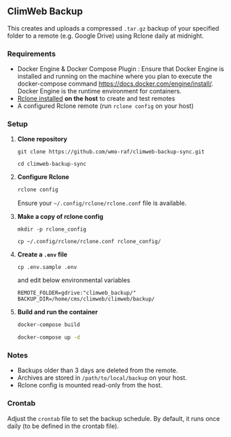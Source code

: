 ## ClimWeb Backup

This creates and uploads a compressed `.tar.gz` backup of your specified folder to a remote (e.g. Google Drive) using Rclone daily at midnight.

### Requirements
- Docker Engine & Docker Compose Plugin : Ensure that Docker Engine is installed and running on the machine where you plan to execute the docker-compose command https://docs.docker.com/engine/install/. Docker Engine is the runtime environment for containers.
- [Rclone installed](https://rclone.org/install/) **on the host** to create and test remotes
- A configured Rclone remote (run `rclone config` on your host)

### Setup
1. **Clone repository**

    ```
    git clone https://github.com/wmo-raf/climweb-backup-sync.git
    ```

    ```
    cd climweb-backup-sync
    ```

2. **Configure Rclone**
   ```bash
   rclone config
   ```
   Ensure your `~/.config/rclone/rclone.conf` file is available.

3. **Make a copy of rclone config**

    ```
    mkdir -p rclone_config

    cp ~/.config/rclone/rclone.conf rclone_config/
    ```

4. **Create a `.env` file**

    ```
    cp .env.sample .env
    ```

    and edit below environmental variables

    ```env
    REMOTE_FOLDER=gdrive:"climweb_backup/"
    BACKUP_DIR=/home/cms/climweb/climweb/backup/
    ```

5. **Build and run the container**

   ```bash
   docker-compose build

   docker-compose up -d
   ```

### Notes
- Backups older than 3 days are deleted from the remote.
- Archives are stored in `/path/to/local/backup` on your host.
- Rclone config is mounted read-only from the host.

### Crontab
Adjust the `crontab` file to set the backup schedule. By default, it runs once daily (to be defined in the crontab file).
